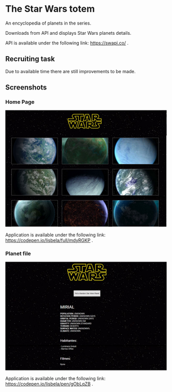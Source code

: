 # The Star Wars totem
An encyclopedia of planets in the series.

Downloads from API and displays Star Wars planets details.

API is available under the following link: https://swapi.co/ .
## Recruiting task
Due to available time there are still improvements to be made.
## Screenshots
### Home Page
![alt text](https://raw.githubusercontent.com/lisbela/neolife-recruiting-star-wars/master/screenshots/home.png)

Application is available under the following link: https://codepen.io/lisbela/full/mdyRGKP .

### Planet file
![alt text](https://raw.githubusercontent.com/lisbela/neolife-recruiting-star-wars/master/screenshots/planet.png)

Application is available under the following link: https://codepen.io/lisbela/pen/gObLqZB .

